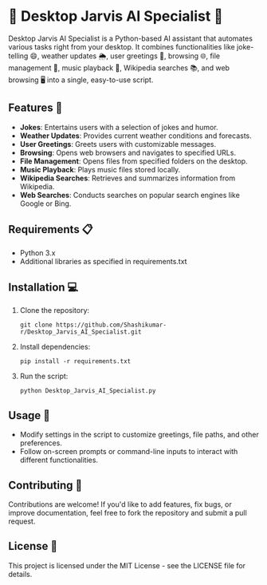 

# 🤖 Desktop Jarvis AI Specialist 🌟

Desktop Jarvis AI Specialist is a Python-based AI assistant that automates various tasks right from your desktop. It combines functionalities like joke-telling 😄, weather updates 🌦️, user greetings 👋, browsing 🌐, file management 📂, music playback 🎵, Wikipedia searches 📚, and web browsing 🖥️ into a single, easy-to-use script.

## Features 🚀

- **Jokes**: Entertains users with a selection of jokes and humor.
- **Weather Updates**: Provides current weather conditions and forecasts.
- **User Greetings**: Greets users with customizable messages.
- **Browsing**: Opens web browsers and navigates to specified URLs.
- **File Management**: Opens files from specified folders on the desktop.
- **Music Playback**: Plays music files stored locally.
- **Wikipedia Searches**: Retrieves and summarizes information from Wikipedia.
- **Web Searches**: Conducts searches on popular search engines like Google or Bing.

## Requirements 📋

- Python 3.x
- Additional libraries as specified in requirements.txt

## Installation 💻

1. Clone the repository:

   ```
   git clone https://github.com/Shashikumar-r/Desktop_Jarvis_AI_Specialist.git
   ```

2. Install dependencies:

   ```
   pip install -r requirements.txt
   ```

3. Run the script:

   ```
   python Desktop_Jarvis_AI_Specialist.py
   ```

## Usage 🎯

- Modify settings in the script to customize greetings, file paths, and other preferences.
- Follow on-screen prompts or command-line inputs to interact with different functionalities.

## Contributing 🤝

Contributions are welcome! If you'd like to add features, fix bugs, or improve documentation, feel free to fork the repository and submit a pull request.

## License 📄

This project is licensed under the MIT License - see the LICENSE file for details.

